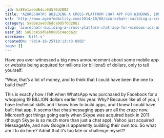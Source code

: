```yaml
---
_id: 5a88e1aebd6dca0d5f0d2882
title: "AZURECHATR: BUILDING A CROSS-PLATFORM CHAT APP FOR WINDOWS, IOS & ANDROID"
url: 'http://www.ageofmobility.com/2014/10/06/azurechatr-building-a-cross-platform-chat-app-for-windows-ios-android/'
category: 5a88e1aebd6dca0d5f0d2882
slug: 'azurechatr-building-a-cross-platform-chat-app-for-windows-ios-android'
user_id: 5a83ce59d6eb0005c4ecda2c
username: 'bill-s'
createdOn: '2014-10-25T19:13:43.000Z'
tags: []
---
```


Have you ever witnessed a big news announcement about some mobile app or website being acquired for millions (or billions!) of dollars, only to tell yourself:

“Wow, that’s a lot of money, and to think that I could have been the one to build that!”

This is exactly how I felt when WhatsApp was purchased by Facebook for a whopping 19 BILLION dollars earlier this year. Why? Because like all of you, I have technical skills and I know how to build apps, and I knew I could have built that app. It seems that chat/messaging apps are all the craze now. Microsoft got things going early when Skype was acquired back in 2011 (though Skype is so much more than just a chat app). Yahoo just acquired MessageMe, and now Google is apparently building their own too. So what am I to do here? Admit that it’s too late or challenge myself?
